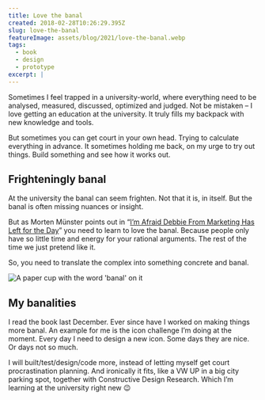 ```yaml
---
title: Love the banal
created: 2018-02-28T10:26:29.395Z
slug: love-the-banal
featureImage: assets/blog/2021/love-the-banal.webp
tags:
  - book
  - design
  - prototype
excerpt: |
---
```


Sometimes I feel trapped in a university-world, where everything need to be analysed, measured, discussed, optimized and judged. Not be mistaken – I love getting an education at the university. It truly fills my backpack with new knowledge and tools.

But sometimes you can get court in your own head. Trying to calculate everything in advance. It sometimes holding me back, on my urge to try out things. Build something and see how it works out.

## Frighteningly banal
At the university the banal can seem frighten. Not that it is, in itself. But the banal is often missing nuances or insight.

But as Morten Münster points out in “[I’m Afraid Debbie From Marketing Has Left for the Day](https://www.amazon.com/Afraid-Debbie-Marketing-Has-Left/dp/870227583X)” you need to learn to love the banal. Because people only have so little time and energy for your rational arguments. The rest of the time we just pretend like it.

So, you need to translate the complex into something concrete and banal.

![A paper cup with the word 'banal' on it](/assets/blog/2021/love-the-banal.webp)

## My banalities
I read the book last December. Ever since have I worked on making things more banal. An example for me is the icon challenge I’m doing at the moment. Every day I need to design a new icon. Some days they are nice. Or days not so much.

I will built/test/design/code more, instead of letting myself get court procrastination planning. And ironically it fits, like a VW UP in a big city parking spot, together with Constructive Design Research. Which I’m learning at the university right new 😉

